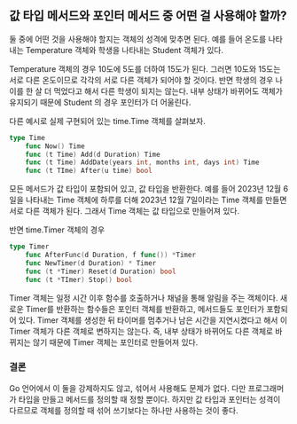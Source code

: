 ## 값 타입 메서드와 포인터 메서드 중 어떤 걸 사용해야 할까?

둘 중에 어떤 것을 사용해야 할지는 객체의 성격에 맞추면 된다.
예를 들어 온도를 나타내는 Temperature 객체와 학생을 나타내는 Student 객체가 있다.

Temperature 객체의 경우 10도에 5도를 더하여 15도가 된다. 
그러면 10도와 15도는 서로 다른 온도이므로 각각의 서로 다른 객체가 되어야 할 것이다. 
반면 학생의 경우 나이를 한 살 더 먹었다고 해서 다른 학생이 되지는 않는다.
내부 상태가 바뀌어도 객체가 유지되기 때문에 Student 의 경우 포인터가 더 어울린다.

다른 예시로 실제 구현되어 있는 time.Time 객체를 살펴보자.
```go
type Time
    func Now() Time
    func (t Time) Add(d Duration) Time
    func (t Time) AddDate(years int, months int, days int) Time
    func (t TIme) After(u time) bool
```

모든 메서드가 값 타입이 포함되어 있고, 값 타입을 반환한다. 예를 들어 2023년 12월 6일을 나타내는
Time 객체에 하루를 더해 2023년 12월 7일이라는 Time 객체를 만들면 서로 다른 객체가 된다.
그래서 Time 객체는 값 타입으로 만들어져 있다.

반면 time.Timer 객체의 경우
```go
type Timer
    func AfterFunc(d Duration, f func()) *Timer
    func NewTimer(d Duration) * Timer 
    func (t *Timer) Reset(d Duration) bool 
    func (t *TImer) Stop() bool
```

Timer 객체는 일정 시간 이후 함수를 호출하거나 채널을 통해 알림을 주는 객체이다. 새로운 Timer를
반환하는 함수들은 포인터 객체를 반환하고, 메서드들도 포인터가 포함되어 있다. Timer 객체를 생성한 뒤
타이머를 멈추거나 남은 시간을 지연시켰다고 해서 이 Timer 객체가 다른 객체로 변하지는 않는다.
즉, 내부 상태가 바뀌어도 다른 객체로 바뀌지는 않기 때문에 Timer 객체는 포인터로 만들어져 있다.

### 결론
Go 언어에서 이 둘을 강제하지도 않고, 섞어서 사용해도 문제가 없다. 다만 프로그래머가 타입을 만들고
메서드를 정의할 때 정할 뿐이다. 하지만 값 타입과 포인터는 성격이 다르므로 객체를 정의할 때
섞어 쓰기보다는 하나만 사용하는 것이 좋다.